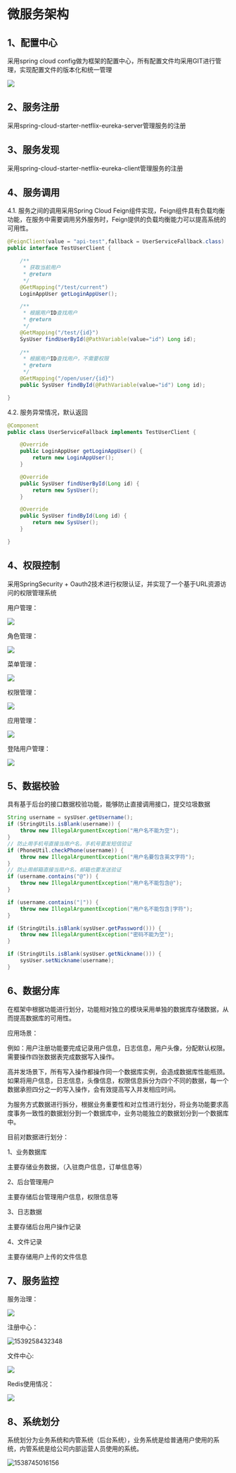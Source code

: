 # 微服务架构

## 1、配置中心

采用spring cloud config做为框架的配置中心，所有配置文件均采用GIT进行管理，实现配置文件的版本化和统一管理

![](images/10.png)



## 2、服务注册

采用spring-cloud-starter-netflix-eureka-server管理服务的注册

## 3、服务发现

采用spring-cloud-starter-netflix-eureka-client管理服务的注册

## 4、服务调用

4.1. 服务之间的调用采用Spring Cloud Feign组件实现，Feign组件具有负载均衡功能，在服务中需要调用另外服务时，Feign提供的负载均衡能力可以提高系统的可用性。

```java
@FeignClient(value = "api-test",fallback = UserServiceFallback.class)
public interface TestUserClient {

    /**
     * 获取当前用户
     * @return
     */
    @GetMapping("/test/current")
    LoginAppUser getLoginAppUser();

    /**
     * 根据用户ID查找用户
     * @return
     */
    @GetMapping("/test/{id}")
    SysUser findUserById(@PathVariable(value="id") Long id);
	
    /**
     * 根据用户ID查找用户，不需要权限
     * @return
     */
    @GetMapping("/open/user/{id}")
    public SysUser findById(@PathVariable(value="id") Long id);

}
```

4.2. 服务异常情况，默认返回

```java
@Component
public class UserServiceFallback implements TestUserClient {

    @Override
    public LoginAppUser getLoginAppUser() {
        return new LoginAppUser();
    }

    @Override
    public SysUser findUserById(Long id) {
        return new SysUser();
    }

    @Override
    public SysUser findById(Long id) {
        return new SysUser();
    }

}
```



## 4、权限控制

采用SpringSecurity + Oauth2技术进行权限认证，并实现了一个基于URL资源访问的权限管理系统

用户管理：

![](images/1.png)

角色管理：

![](images/3.png)

菜单管理：

![](images/4.png)

权限管理：

![](images/5.png)

应用管理：

![](images/6.png)

登陆用户管理：

![](images/11.png)



## 5、数据校验

具有基于后台的接口数据校验功能，能够防止直接调用接口，提交垃圾数据

```java
String username = sysUser.getUsername();
if (StringUtils.isBlank(username)) {
    throw new IllegalArgumentException("用户名不能为空");
}
// 防止用手机号直接当用户名，手机号要发短信验证
if (PhoneUtil.checkPhone(username)) {
    throw new IllegalArgumentException("用户名要包含英文字符");
}
// 防止用邮箱直接当用户名，邮箱也要发送验证
if (username.contains("@")) {
    throw new IllegalArgumentException("用户名不能包含@");
}

if (username.contains("|")) {
    throw new IllegalArgumentException("用户名不能包含|字符");
}

if (StringUtils.isBlank(sysUser.getPassword())) {
    throw new IllegalArgumentException("密码不能为空");
}

if (StringUtils.isBlank(sysUser.getNickname())) {
    sysUser.setNickname(username);
}
```



## 6、数据分库

在框架中根据功能进行划分，功能相对独立的模块采用单独的数据库存储数据，从而提高数据库的可用性。

应用场景：

例如：用户注册功能要完成记录用户信息，日志信息，用户头像，分配默认权限。需要操作四张数据表完成数据写入操作。

高并发场景下，所有写入操作都操作同一个数据库实例，会造成数据库性能瓶颈。如果将用户信息，日志信息，头像信息，权限信息拆分为四个不同的数据，每一个数据承担四分之一的写入操作，会有效提高写入并发相应时间。

为服务方式数据进行拆分，根据业务重要性和对立性进行划分，将业务功能要求高度事务一致性的数据划分到一个数据库中，业务功能独立的数据划分到一个数据库中。

目前对数据进行划分：

1、业务数据库

主要存储业务数据，（入驻商户信息，订单信息等）

2、后台管理用户

主要存储后台管理用户信息，权限信息等

3、日志数据

主要存储后台用户操作记录

4、文件记录

主要存储用户上传的文件信息



## 7、服务监控

服务治理：

![](images/7.png)

注册中心：

![1539258432348](images/9.png)

文件中心:

![](images/8.png)

Redis使用情况：

![](images/12.png)

## 8、系统划分

系统划分为业务系统和内管系统（后台系统），业务系统是给普通用户使用的系统，内管系统是给公司内部运营人员使用的系统。

![1538745016156](images/1.png)



